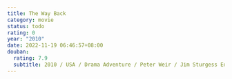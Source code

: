 ```yaml
---
title: The Way Back
category: movie
status: todo
rating: 0
year: "2010"
date: 2022-11-19 06:46:57+08:00
douban:
  rating: 7.9
  subtitle: 2010 / USA / Drama Adventure / Peter Weir / Jim Sturgess Ed Harris
---
```



